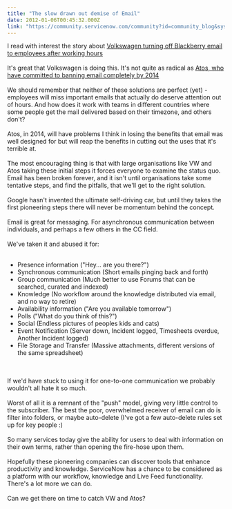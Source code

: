 ```yaml
---
title: "The slow drawn out demise of Email"
date: 2012-01-06T00:45:32.000Z
link: "https://community.servicenow.com/community?id=community_blog&sys_id=0a8ce6e1dbd0dbc01dcaf3231f9619d9"
---
```

<p>I read with interest the story about <a title="w.bbc.co.uk/news/technology-16314901" href="http://www.bbc.co.uk/news/technology-16314901">Volkswagen turning off Blackberry email to employees after working hours</a><br /><br />It's great that Volkswagen is doing this. It's not quite as radical as <a title="w.bbc.co.uk/news/technology-16055310" href="http://www.bbc.co.uk/news/technology-16055310">Atos, who have committed to banning email completely by 2014</a><br /><br />We should remember that neither of these solutions are perfect (yet) - employees will miss important emails that actually do deserve attention out of hours. And how does it work with teams in different countries where some people get the mail delivered based on their timezone, and others don't?<br /><br />Atos, in 2014, will have problems I think in losing the benefits that email was well designed for but will reap the benefits in cutting out the uses that it's terrible at.<br /><br />The most encouraging thing is that with large organisations like VW and Atos taking these initial steps it forces everyone to examine the status quo. Email has been broken forever, and it isn't until organisations take some tentative steps, and find the pitfalls, that we'll get to the right solution.<br /><br />Google hasn't invented the ultimate self-driving car, but until they takes the first pioneering steps there will never be momentum behind the concept.<br /><br />Email is great for messaging. For asynchronous communication between individuals, and perhaps a few others in the CC field.<br /><br />We've taken it and abused it for:<br /><br /><ul><li>Presence information ("Hey... are you there?")</li><li>Synchronous communication (Short emails pinging back and forth)</li><li>Group communication (Much better to use Forums that can be searched, curated and indexed)</li><li>Knowledge (No workflow around the knowledge distributed via email, and no way to retire)</li><li>Availability information ("Are you available tomorrow")</li><li>Polls ("What do you think of this?")</li><li>Social (Endless pictures of peoples kids and cats)</li><li>Event Notification (Server down, Incident logged, Timesheets overdue, Another Incident logged)</li><li>File Storage and Transfer (Massive attachments, different versions of the same spreadsheet)</li></ul><br /><br />If we'd have stuck to using it for one-to-one communication we probably wouldn't all hate it so much.<br /><br />Worst of all it is a remnant of the "push" model, giving very little control to the subscriber. The best the poor, overwhelmed receiver of email can do is filter into folders, or maybe auto-delete (I've got a few auto-delete rules set up for key people :)<br /><br />So many services today give the ability for users to deal with information on their own terms, rather than opening the fire-hose upon them.<br /><br />Hopefully these pioneering companies can discover tools that enhance productivity and knowledge. ServiceNow has a chance to be considered as a platform with our workflow, knowledge and Live Feed functionality. There's a lot more we can do.<br /><br />Can we get there on time to catch VW and Atos?</p>